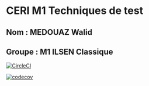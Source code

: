 
# CERI M1 Techniques de test

## Nom : MEDOUAZ Walid

## Groupe : M1 ILSEN Classique

[![CircleCI](https://dl.circleci.com/status-badge/img/circleci/2JfwHbzKnU9fPryeztzuXd/RsjzYroRUjS2JhyNUFtTGh/tree/master.svg?style=svg&circle-token=CCIPAT_ACUNdtExMbbJM9Lt8C3tfM_70d2ec49e780de89972fd843c7e9383e90bfb3e4)](https://dl.circleci.com/status-badge/redirect/circleci/2JfwHbzKnU9fPryeztzuXd/RsjzYroRUjS2JhyNUFtTGh/tree/master)

[![codecov](https://codecov.io/gh/WalidMedouaz/ceri-m1-techniques-de-test/graph/badge.svg?token=NBBDMNA840)](https://codecov.io/gh/WalidMedouaz/ceri-m1-techniques-de-test)